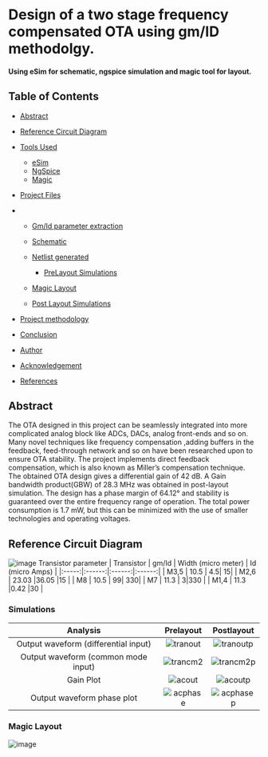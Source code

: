 # Design of a two stage frequency compensated OTA using gm/ID methodolgy.
####  Using eSim for schematic, ngspice simulation and magic tool for layout.

## Table of Contents

* [Abstract](#Abstract)
* [Reference Circuit Diagram](#Reference-Circuit-Diagram)
* [Tools Used](#Tools-Used)
	* [eSim](#eSim)
	* [NgSpice](#NgSpice)
	* [Magic](#Magic)

* [Project Files](#Project-Files)
*  * [Gm/Id parameter extraction](#Gm/Id-parameter-extraction)
    * [Schematic](#Schematic)
      
    * [Netlist generated](#Netlist-generated)
        * [PreLayout Simulations](#PreLayout-Simulation)
    * [Magic Layout](#Magic-Layout)
    * [Post Layout Simulations](#Post-Layout-Simulation)
* [Project methodology](#Project-methodology)
* [Conclusion](#Conclusion)
* [Author](#Author)
* [Acknowledgement](#Acknowledgement)
* [References](#References)

## Abstract

The OTA designed in this project can be seamlessly integrated into more complicated
analog block like ADCs, DACs, analog front-ends and so on. Many novel techniques like frequency compensation ,adding buffers in the feedback, feed-through network and so on have been researched upon to ensure OTA stability. The project implements direct feedback compensation, which is also known as Miller’s compensation technique. The obtained OTA design gives a differential gain of 42 dB. A Gain bandwidth product(GBW) of 28.3 MHz was obtained in post-layout simulation. The design has a phase margin of 64.12° and stability is guaranteed over the entire frequency range of operation. The total power consumption is 1.7 mW, but this can be minimized with the use of smaller technologies and operating voltages.
## Reference Circuit Diagram
![image](https://user-images.githubusercontent.com/96485068/190205704-28299a69-d842-420f-bf13-7c5722b98c3a.png)
Transistor parameter
| Transistor | gm/Id | Width (micro meter) | Id (micro Amps) |
|:-----:|:------:|:------:|:------:|
| M3,5	|  10.5	| 4.5| 15|
| M2,6   |  23.03   |36.05 |15 |
| M8   |  10.5  | 99| 330|
| M7 |  11.3   | 3|330 |
| M1,4  |  11.3  |0.42 |30 |





### Simulations


|Analysis| Prelayout |Postlayout |
|:-----:|:-----:|:------:|
|Output waveform (differential input)|![tranout](https://user-images.githubusercontent.com/96485068/190374441-f5445593-f245-461c-86b0-a4b6cd68f6b1.jpg)| ![tranoutp](https://user-images.githubusercontent.com/96485068/190202488-7d307ef7-7b36-4d17-8219-2f7251b0afa4.jpg)	|
|Output waveform (common mode input)| ![trancm2](https://user-images.githubusercontent.com/96485068/190374175-ebf6e3c2-1bff-415b-a3a2-a973a37bb0cb.jpg)|  ![trancm2p](https://user-images.githubusercontent.com/96485068/190203031-d347076d-44a6-40d1-b497-84a004a41adb.jpg) |
|Gain Plot| ![acout](https://user-images.githubusercontent.com/96485068/190375279-be0df136-12c7-4caf-954f-67ba2f509f4c.jpg) | ![acoutp](https://user-images.githubusercontent.com/96485068/190203643-bb3716be-3fa9-4dab-8815-abc5c693e714.jpg)   |
|Output waveform phase plot|![acphase](https://user-images.githubusercontent.com/96485068/190375621-39b0e234-fa2c-4509-8fbe-1e7c851b5b5c.jpg) |  ![acphasep](https://user-images.githubusercontent.com/96485068/190203972-333cd82a-89cf-4bf3-afe7-658fe2983561.jpg) |





### Magic Layout
![image](https://user-images.githubusercontent.com/96485068/190201225-8154ed62-c1d9-44e3-be8c-d01f9035590b.png)





